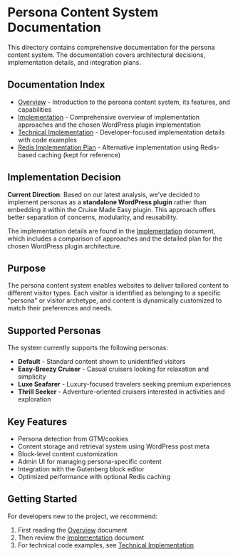 # Persona Content System Documentation

This directory contains comprehensive documentation for the persona content system. The documentation covers architectural decisions, implementation details, and integration plans.

## Documentation Index

- [Overview](./OVERVIEW.md) - Introduction to the persona content system, its features, and capabilities
- [Implementation](./IMPLEMENTATION.md) - Comprehensive overview of implementation approaches and the chosen WordPress plugin implementation
- [Technical Implementation](./TECHNICAL_IMPLEMENTATION.md) - Developer-focused implementation details with code examples
- [Redis Implementation Plan](./IMPLEMENTATION_PLAN.md) - Alternative implementation using Redis-based caching (kept for reference)

## Implementation Decision

**Current Direction**: Based on our latest analysis, we've decided to implement personas as a **standalone WordPress plugin** rather than embedding it within the Cruise Made Easy plugin. This approach offers better separation of concerns, modularity, and reusability.

The implementation details are found in the [Implementation](./IMPLEMENTATION.md) document, which includes a comparison of approaches and the detailed plan for the chosen WordPress plugin architecture.

## Purpose

The persona content system enables websites to deliver tailored content to different visitor types. Each visitor is identified as belonging to a specific "persona" or visitor archetype, and content is dynamically customized to match their preferences and needs.

## Supported Personas

The system currently supports the following personas:

- **Default** - Standard content shown to unidentified visitors
- **Easy-Breezy Cruiser** - Casual cruisers looking for relaxation and simplicity
- **Luxe Seafarer** - Luxury-focused travelers seeking premium experiences
- **Thrill Seeker** - Adventure-oriented cruisers interested in activities and exploration

## Key Features

- Persona detection from GTM/cookies
- Content storage and retrieval system using WordPress post meta
- Block-level content customization
- Admin UI for managing persona-specific content
- Integration with the Gutenberg block editor
- Optimized performance with optional Redis caching

## Getting Started

For developers new to the project, we recommend:

1. First reading the [Overview](./OVERVIEW.md) document
2. Then review the [Implementation](./IMPLEMENTATION.md) document
3. For technical code examples, see [Technical Implementation](./TECHNICAL_IMPLEMENTATION.md)
